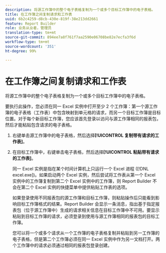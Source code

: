```yaml
---
description: 将源工作簿中的整个电子表格复制为一个或多个目标工作簿中的电子表格。
title: 在工作簿之间复制请求和工作表
uuid: 6b2c4259-d8cb-430e-819f-38e213dd2661
feature: Report Builder
role: 业务从业者，管理员
translation-type: tm+mt
source-git-commit: 894ee7a8f761f7aa2590e06708be82e7ecfa3f6d
workflow-type: tm+mt
source-wordcount: '351'
ht-degree: 99%

---
```



# 在工作簿之间复制请求和工作表

将源工作簿中的整个电子表格复制为一个或多个目标工作簿中的电子表格。

要执行此操作，您必须在同一 Excel 实例中打开至少 2 个工作簿：第一个源工作簿的电子表格（工作表）中包含映射到单元格的请求，而另一个目标工作簿是目标位置。对于每个新目标工作簿，您应该首先登录以访问与源工作簿相同的报表包，然后才能粘贴包含请求的电子表格。
1. 右键单击源工作簿中的电子表格，然后选择&#x200B;**[!UICONTROL 复制带有请求的工作表]**。
1. 在目标工作簿中，右键单击电子表格，然后选择&#x200B;**[!UICONTROL 粘贴带有请求的工作表]**。

   同一 Excel 实例是指在某个时间计算机上只运行一个 Excel 进程 ([!DNL excel.exe])。如果启动两个 Excel 实例，然后尝试将工作表从第一个 Excel 实例中的工作簿复制到第二个 Excel 实例中的工作簿，则 Report Builder 不会在第二个 Excel 实例的快捷菜单中提供粘贴工作表的选项。

   如果登录使用不同报表包的源工作簿和目标工作簿，则粘贴操作后只能看到影响目标工作簿格式的结果。Report Builder 会显示一条消息，指出基于指定报表包（位于源工作簿中）生成的请求相关信息在目标工作簿中不可用。要显示粘贴到目标工作簿的请求，必须登录到使用与源工作簿相同的报表包的目标工作簿。

   您可以将一个或多个请求从一个工作簿的电子表格复制并粘贴到另一工作簿的电子表格，但是第二个工作簿必须在同一 Excel 实例中作为另一文档打开。两个工作簿中的请求必须通过相同的报表包登录创建。
